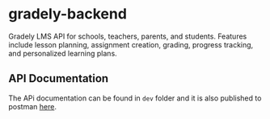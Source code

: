 # gradely-backend
Gradely LMS API for schools, teachers, parents, and students. Features include lesson planning, assignment creation, grading, progress tracking, and personalized learning plans.

## API Documentation
The APi documentation can be found in `dev` folder and it is also published to postman [here](https://documenter.getpostman.com/view/2277904/2s93CPrCKm). 

